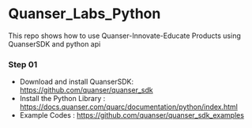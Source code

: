 # Quanser_Labs_Python
This repo shows how to use Quanser-Innovate-Educate Products using QuanserSDK and python api


### Step 01
- Download and install QuanserSDK: https://github.com/quanser/quanser_sdk
- Install the Python Library : https://docs.quanser.com/quarc/documentation/python/index.html
- Example Codes : https://github.com/quanser/quanser_sdk_examples
  
